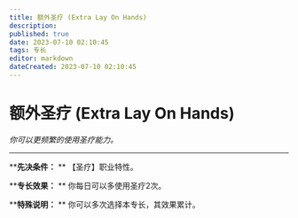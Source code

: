 ```yaml
---
title: 额外圣疗 (Extra Lay On Hands)
description: 
published: true
date: 2023-07-10 02:10:45
tags: 专长
editor: markdown
dateCreated: 2023-07-10 02:10:45
---
```


# 额外圣疗 (Extra Lay On Hands)

_你可以更频繁的使用圣疗能力。_

* * *

****先决条件：** ** 【圣疗】职业特性。

****专长效果：** ** 你每日可以多使用圣疗2次。

****特殊说明：** ** 你可以多次选择本专长，其效果累计。

